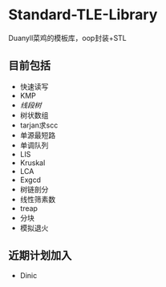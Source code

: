 # Standard-TLE-Library

Duanyll菜鸡的模板库，oop封装+STL

## 目前包括

- 快速读写
- KMP
- *线段树*
- 树状数组
- tarjan求scc
- 单源最短路
- 单调队列
- LIS
- Kruskal
- LCA
- Exgcd
- 树链剖分
- 线性筛素数
- treap
- 分块
- 模拟退火

## 近期计划加入

- Dinic

